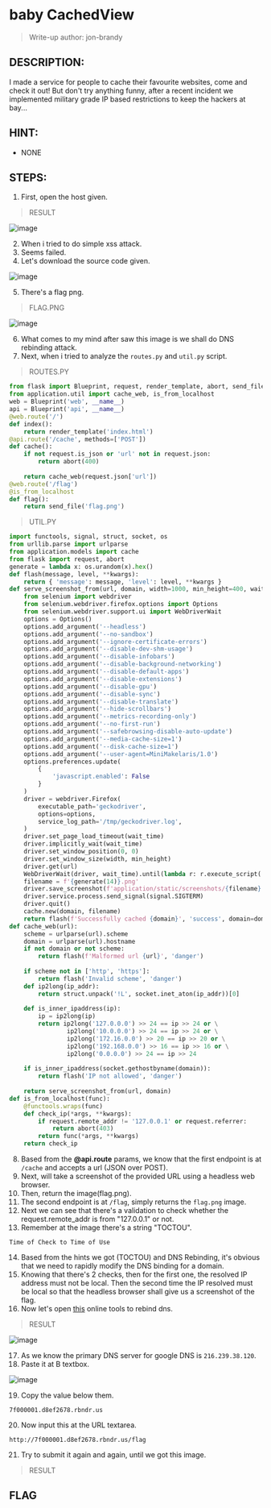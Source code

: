 # baby CachedView
> Write-up author: jon-brandy
## DESCRIPTION:
I made a service for people to cache their favourite websites, come and check it out! But don't try anything funny, 
after a recent incident we implemented military grade IP based restrictions to keep the hackers at bay...
## HINT:
- NONE
## STEPS:
1. First, open the host given.

> RESULT

![image](https://user-images.githubusercontent.com/70703371/209827040-82750d85-6508-48a1-9a44-dbbf3c0493aa.png)


2. When i tried to do simple xss attack.
3. Seems failed.
4. Let's download the source code given.

![image](https://user-images.githubusercontent.com/70703371/209827912-da2b5839-54f8-43f1-b7ab-37430257f16e.png)


5. There's a flag png.

> FLAG.PNG

![image](https://user-images.githubusercontent.com/70703371/209827980-31a73e8f-d4e8-45ab-8d68-5f30e289d316.png)


6. What comes to my mind after saw this image is we shall do DNS rebinding attack.
7. Next, when i tried to analyze the `routes.py` and `util.py` script.

> ROUTES.PY

```py
from flask import Blueprint, request, render_template, abort, send_file
from application.util import cache_web, is_from_localhost
web = Blueprint('web', __name__)
api = Blueprint('api', __name__)
@web.route('/')
def index():
    return render_template('index.html')
@api.route('/cache', methods=['POST'])
def cache():
    if not request.is_json or 'url' not in request.json:
        return abort(400)
    
    return cache_web(request.json['url'])
@web.route('/flag')
@is_from_localhost
def flag():
    return send_file('flag.png')
```

> UTIL.PY

```py
import functools, signal, struct, socket, os
from urllib.parse import urlparse
from application.models import cache
from flask import request, abort
generate = lambda x: os.urandom(x).hex()
def flash(message, level, **kwargs):
    return { 'message': message, 'level': level, **kwargs }
def serve_screenshot_from(url, domain, width=1000, min_height=400, wait_time=10):
    from selenium import webdriver
    from selenium.webdriver.firefox.options import Options
    from selenium.webdriver.support.ui import WebDriverWait
    options = Options()
    options.add_argument('--headless')
    options.add_argument('--no-sandbox')
    options.add_argument('--ignore-certificate-errors')
    options.add_argument('--disable-dev-shm-usage')
    options.add_argument('--disable-infobars')
    options.add_argument('--disable-background-networking')
    options.add_argument('--disable-default-apps')
    options.add_argument('--disable-extensions')
    options.add_argument('--disable-gpu')
    options.add_argument('--disable-sync')
    options.add_argument('--disable-translate')
    options.add_argument('--hide-scrollbars')
    options.add_argument('--metrics-recording-only')
    options.add_argument('--no-first-run')
    options.add_argument('--safebrowsing-disable-auto-update')
    options.add_argument('--media-cache-size=1')
    options.add_argument('--disk-cache-size=1')
    options.add_argument('--user-agent=MiniMakelaris/1.0')
    options.preferences.update(
        {
            'javascript.enabled': False
        }
    )
    driver = webdriver.Firefox(
        executable_path='geckodriver',
        options=options,
        service_log_path='/tmp/geckodriver.log',
    )
    driver.set_page_load_timeout(wait_time)
    driver.implicitly_wait(wait_time)
    driver.set_window_position(0, 0)
    driver.set_window_size(width, min_height)
    driver.get(url)
    WebDriverWait(driver, wait_time).until(lambda r: r.execute_script('return document.readyState') == 'complete')
    filename = f'{generate(14)}.png'
    driver.save_screenshot(f'application/static/screenshots/{filename}')
    driver.service.process.send_signal(signal.SIGTERM)
    driver.quit()
    cache.new(domain, filename)
    return flash(f'Successfully cached {domain}', 'success', domain=domain, filename=filename)
def cache_web(url):
    scheme = urlparse(url).scheme
    domain = urlparse(url).hostname
    if not domain or not scheme:
        return flash(f'Malformed url {url}', 'danger')
        
    if scheme not in ['http', 'https']:
        return flash('Invalid scheme', 'danger')
    def ip2long(ip_addr):
        return struct.unpack('!L', socket.inet_aton(ip_addr))[0]
    
    def is_inner_ipaddress(ip):
        ip = ip2long(ip)
        return ip2long('127.0.0.0') >> 24 == ip >> 24 or \
                ip2long('10.0.0.0') >> 24 == ip >> 24 or \
                ip2long('172.16.0.0') >> 20 == ip >> 20 or \
                ip2long('192.168.0.0') >> 16 == ip >> 16 or \
                ip2long('0.0.0.0') >> 24 == ip >> 24
    
    if is_inner_ipaddress(socket.gethostbyname(domain)):
        return flash('IP not allowed', 'danger')
    
    return serve_screenshot_from(url, domain)
def is_from_localhost(func):
    @functools.wraps(func)
    def check_ip(*args, **kwargs):
        if request.remote_addr != '127.0.0.1' or request.referrer:
            return abort(403)
        return func(*args, **kwargs)
    return check_ip
```

8. Based from the **@api.route** params, we know that the first endpoint is at `/cache` and accepts a url (JSON over POST).
9. Next, will take a screenshot of the provided URL using a headless web browser.
10. Then, return the image(flag.png).
11. The second endpoint is at `/flag`, simply returns the `flag.png` image.
12. Next we can see that there's a validation to check whether the request.remote_addr is from "127.0.0.1" or not.
13. Remember at the image there's a string "TOCTOU".

```
Time of Check to Time of Use
```

14. Based from the hints we got (TOCTOU) and DNS Rebinding, it's obvious that we need to rapidly modify the DNS binding for a domain. 
15. Knowing that there's 2 checks, then for the first one, the resolved IP address must not be local. Then the second time the IP resolved must be local so that the headless browser shall give us a screenshot of the flag.
16. Now let's open [this](https://lock.cmpxchg8b.com/rebinder.html) online tools to rebind dns.

> RESULT

![image](https://user-images.githubusercontent.com/70703371/209837900-ad3ba0c2-2e7b-4942-9933-ed300faa0e60.png)


17. As we know the primary DNS server for google DNS is `216.239.38.120`.
18. Paste it at B textbox.

![image](https://user-images.githubusercontent.com/70703371/209837913-6c8a9edd-06a6-4bf6-9ec6-4575c5e7cced.png)


19. Copy the value below them.

```
7f000001.d8ef2678.rbndr.us
```

20. Now input this at the URL textarea.

```
http://7f000001.d8ef2678.rbndr.us/flag
```

21. Try to submit it again and again, until we got this image.

> RESULT


## FLAG

```

```


